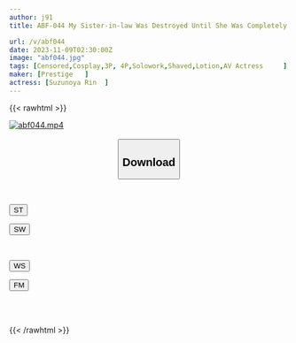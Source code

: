 ```yaml
---
author: j91
title: ABF-044 My Sister-in-law Was Destroyed Until She Was Completely Destroyed. Wet Sex. Rin Suzuya.

url: /v/abf044
date: 2023-11-09T02:30:00Z
image: "abf044.jpg"
tags: [Censored,Cosplay,3P, 4P,Solowork,Shaved,Lotion,AV Actress	 ]
maker: [Prestige   ]
actress: [Suzunoya Rin  ]
---
```



{{< rawhtml >}}

<div class="video" data-videoid="09OPMre66OFb36l">
    <a href="javascript:;">
        <img src="https://my.j91.asia/v/abf044/abf044.jpg" width="WIDTH" height="HEIGHT" alt="abf044.mp4" loading="lazy">
    </a>
</div>

<script type="text/javascript" src="https://j91.asia/asset/on-demand-st.js"></script>

<br>
  <link rel="stylesheet" href="https://j91.asia/asset/bs5.css">
  
  <center>
  <button class="btn btn-primary" type="button" data-bs-toggle="collapse" data-bs-target=".multi-collapse" aria-expanded="false" aria-controls="multiCollapseExample1 multiCollapseExample2"><h2>Download</h2></button></center>
</p>
<div class="row">
  <div class="col">
    <div class="collapse multi-collapse" id="multiCollapseExample1">
      <div class="card card-body">
	      	      <br>
<div class="buttons">  
<p><a href="https://streamtape.to/v/09OPMre66OFb36l" target="_blank"><button class="btn-hover color-3"><i class="fa fa-download"></i> ST</button></a></p>
<p><a href="https://sfastwish.com/yy0sjb0oetan" target="_blank"><button class="btn-hover color-2"><i class="fa fa-download"></i> SW</button></a></p></div>
    </div>
  </div>
</div>
  <div class="col">
    <div class="collapse multi-collapse" id="multiCollapseExample2">
      <div class="card card-body">
	      <br>
<div class="buttons">
<p><a href="https://wolfstream.tv/f6ovgz5n693g" target="_blank"><button class="btn-hover color-9"><i class="fa fa-download"></i> WS</button></a></p>
<p><a href="https://filemoon.sx/d/e0y36v8wlfpo" target="_blank"><button class="btn-hover color-8"><i class="fa fa-download"></i> FM</button></a></p></div>
<br><br>
      </div>
    </div>
  </div>
</div>

{{< /rawhtml >}}
